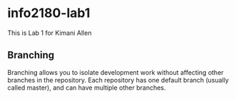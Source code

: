 # info2180-lab1
This is Lab 1 for Kimani Allen

## Branching
 
Branching allows you to isolate development work without
affecting other branches in the repository. Each repository
has one default branch (usually called master), and can have 
multiple other branches.